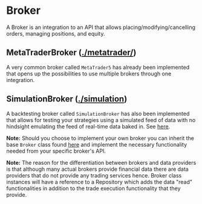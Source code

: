 # Broker
A Broker is an integration to an API that allows placing/modifying/cancelling orders, managing positions, and equity.

## MetaTraderBroker ([./metatrader/](./metatrader/))
A very common broker called `MetaTrader5` has already been implemented that opens up the possibilities to use multiple brokers through one integration. 

## SimulationBroker ([./simulation](./simulation/))
A backtesting broker called `SimulationBroker` has also been implemented that allows for testing your strategies using a simulated feed of data with no hindsight emulating the feed of real-time data baked in. See [here](./simulation/).

**Note:** Should you choose to implement your own broker you can inherit the base `Broker` class found [here](./__init__.py) and implement the necessary functionality needed from your specific broker's API.

**Note:** The reason for the differentiation between brokers and data providers is that although many actual brokers provide financial data there are data providers that do not provide any trading services hence. Broker class instances will have a reference to a Repository which adds the data "read" functionalities in addition to the trade execution functionality that they provide.